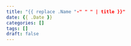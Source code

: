 ```yaml
---
title: "{{ replace .Name "-" " " | title }}"
date: {{ .Date }}
categories: []
tags: []
draft: false
---
```



<!--more-->


